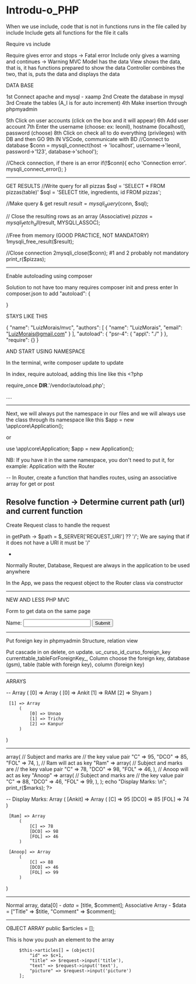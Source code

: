 # Introdu-o_PHP

When we use include, code that is not in functions runs in the file called by include
Include gets all functions for the file it calls

Require vs include
 
Require gives error and stops -> Fatal error
Include only gives a warning and continues -> Warning
MVC
Model has the data
View shows the data, that is, it has functions prepared to show the data
Controller combines the two, that is, puts the data and displays the data

DATA BASE

1st Connect apache and mysql - xaamp
2nd Create the database in mysql
3rd Create the tables (A_I is for auto increment)
4th Make insertion through phpmyadmin

5th Click on user accounts (click on the box and it will appear)
6th Add user account
7th Enter the username (choose: ex: leonil), hostname (localhost), password (choose)
8th Click on check all to do everything (privileges) with DB and then GO
9th IN VSCode, communicate with BD
//Connect to database
$conn = mysqli_connect(host -> 'localhost', username->'leonil, password->'123', database->'school');


//Check connection, if there is an error
if(!$conn){
echo 'Connection error'. mysqli_connect_error();
}

---
GET RESULTS
//Write query for all pizzas
$sql = 'SELECT * FROM pizzas(table)'
$sql = 'SELECT title, ingredients, id FROM pizzas';

//Make query & get result
$result = mysqli_query($conn, $sql);

// Close the resulting rows as an array (Associative)
$pizzas = mysqli_fetch_all($result, MYSQLI_ASSOC);

//Free from memory (GOOD PRACTICE, NOT MANDATORY)
1mysqli_free_result($result);

//Close connection
2mysqli_close($conn);
#1 and 2 probably not mandatory
print_r($pizzas);


----------
Enable autoloading using composer

Solution to not have too many requires
composer init and press enter
In composer.json
  to add
  "autoload": {

  }


STAYS LIKE THIS

{
     "name": "LuizMorais/mvc",
     "authors": [
         {
             "name": "LuizMorais",
             "email": "LuizMorais@gmail.com"
         }
     ],
     "autoload": {
         "psr-4": {
             "app\\": "./"
         }
     },
     "require": {}
}

AND START USING NAMESPACE

In the terminal, write composer update to update

In index, require autoload, adding this line like this
     <?php

require_once __DIR__.'/vendor/autoload.php';

....

---
Next, we will always put the namespace in our files and we will always use the class through its namespace
   like this
   $app = new \app\core\Application();

   or

   use \app\core\Application;
   $app = new Application();

NB: If you have it in the same namespace, you don't need to put it, for example: Application with the Router

--
In Router, create a function that handles routes, using an associative array for get or post

Resolve function -> Determine current path (url) and current function
---
Create Request class to handle the request

in getPath -> $path = $_SERVER['REQUEST_URI'] ?? '/'; We are saying that if it does not have a URI it must be '/'


-
Normally Router, Database, Request are always in the application to be used anywhere

In the App, we pass the request object to the Router class via constructor



----

NEW AND LESS PHP MVC

Form to get data on the same page

<form method="post" action="<?php echo $_SERVER['PHP_SELF'];?>">
   Name: <input type="text" name="fname">
   <input type="submit">
</form>

<?php
if ($_SERVER["REQUEST_METHOD"] == "POST") {
   // collect value of input field
   $name = $_POST['fname'];
   if (empty($name)) {
     echo "Name is empty";
   } else {
     echo $name;
   }
}
?>


---
Put foreign key in phpmyadmin
   Structure, relation view

  Put cascade in on delete, on update.
   uc_curso_id_curso_foreign_key
   currenttable_tableForForeignKey_,
   Column choose the foreign key, database (gsm), table (table with foreign key), column (foreign key)

------
ARRAYS
<?php

// PHP program to create
// multidimensional array

// Creating multidimensional
//array
$myarray = array(

// Default key for each will
// start from 0
array("Ankit", "Ram", "Shyam"),
array("Unnao", "Trichy", "Kanpur")
);

// Display the array information
print_r($myarray);
?>

--
Array
(
     [0] => Array
         (
             [0] => Ankit
             [1] => RAM
             [2] => Shyam
         )

     [1] => Array
         (
             [0] => Unnao
             [1] => Trichy
             [2] => Kanpur
         )

)



--------------------------------

<?php

// PHP program to create two
// dimensional associative array
$marks = array(

// Ankit will act as key
"Ankit" => array(

// Subject and marks are
// the key value pair
"C" => 95,
"DCO" => 85,
"FOL" => 74,
),

// Ram will act as key
"Ram" => array(

// Subject and marks are
// the key value pair
"C" => 78,
"DCO" => 98,
"FOL" => 46,
),

// Anoop will act as key
"Anoop" => array(

// Subject and marks are
// the key value pair
"C" => 88,
"DCO" => 46,
"FOL" => 99,
),
);

echo "Display Marks: \n";

print_r($marks);
?>
--
Display Marks:
Array
(
     [Ankit] => Array
         (
             [C] => 95
             [DCO] => 85
             [FOL] => 74
         )

     [Ram] => Array
         (
             [C] => 78
             [DCO] => 98
             [FOL] => 46
         )

     [Anoop] => Array
         (
             [C] => 88
             [DCO] => 46
             [FOL] => 99
         )

)

--------------
Normal array, data[0] - $data = [$title, $comment];
Associative Array - $data = ["Title" => $title, "Comment" => $comment];


----------------
OBJECT ARRAY
public $articles = [];

This is how you push an element to the array

         $this->articles[] = (object)[
             "id" => $c+1,
             "title" => $request->input('title'),
             "text" => $request->input('text'),
             "picture" => $request->input('picture')
         ];

